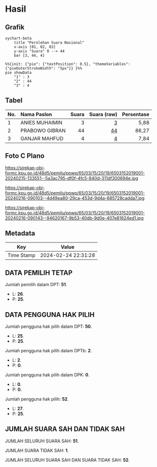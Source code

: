 # Hasil

## Grafik

```mermaid
xychart-beta
    title "Perolehan Suara Nasional"
    x-axis [01, 02, 03]
    y-axis "Suara" 0 --> 44
    bar [3, 44, 4]
```

```mermaid
%%{init: {"pie": {"textPosition": 0.5}, "themeVariables": {"pieOuterStrokeWidth": "5px"}} }%%
pie showData
    "1" : 3
    "2" : 44
    "3" : 4
```

## Tabel

| No. | Nama Paslon    | Suara | Suara (raw) | Persentase |
|:--- |:-------------- | -----:| -----------:| ----------:|
| 1   | ANIES MUHAIMIN | 3     | [3][p-1]    | 5,88       |
| 2   | PRABOWO GIBRAN | 44    | [44][p-2]   | 86,27      |
| 3   | GANJAR MAHFUD  | 4     | [4][p-3]    | 7,84       |


[p-1]: https://github.com/gigit-pemilu/pemilu-2024/blob/main/pilpres/hitung-suara/sub/65-kalimantan-utara/sub/03-nunukan/sub/15-lumbis-ogong/sub/2019-kalambuku/sub/001-tps/sub/paslon-1.txt
[p-2]: https://github.com/gigit-pemilu/pemilu-2024/blob/main/pilpres/hitung-suara/sub/65-kalimantan-utara/sub/03-nunukan/sub/15-lumbis-ogong/sub/2019-kalambuku/sub/001-tps/sub/paslon-2.txt
[p-3]: https://github.com/gigit-pemilu/pemilu-2024/blob/main/pilpres/hitung-suara/sub/65-kalimantan-utara/sub/03-nunukan/sub/15-lumbis-ogong/sub/2019-kalambuku/sub/001-tps/sub/paslon-3.txt

## Foto C Plano

https://sirekap-obj-formc.kpu.go.id/48d5/pemilu/ppwp/65/03/15/20/19/6503152019001-20240215-133551--5a3ac795-df0f-4fc5-840d-311df300694e.jpg

https://sirekap-obj-formc.kpu.go.id/48d5/pemilu/ppwp/65/03/15/20/19/6503152019001-20240216-090103--4d49ea80-29ca-453d-9d4a-685728cadda7.jpg

https://sirekap-obj-formc.kpu.go.id/48d5/pemilu/ppwp/65/03/15/20/19/6503152019001-20240216-090143--94620167-9b53-40db-9d0e-407e81624ed1.jpg


## Metadata

| Key        | Value               |
| ---------- | ------------------- |
| Time Stamp | 2024-02-24 22:31:28 |


## DATA PEMILIH TETAP

Jumlah pemilih dalam DPT: **51**.
 * L: **26**.
 * P: **25**.

## DATA PENGGUNA HAK PILIH

Jumlah pengguna hak pilih dalam DPT: **50**.
 * L: **25**.
 * P: **25**.

Jumlah pengguna hak pilih dalam DPTb: **2**.
 * L: **2**.
 * P: **0**.

Jumlah pengguna hak pilih dalam DPK: **0**.
 * L: **0**.
 * P: **0**.

Jumlah pengguna hak pilih: **52**.
 * L: **27**.
 * P: **25**.

## JUMLAH SUARA SAH DAN TIDAK SAH

JUMLAH SELURUH SUARA SAH: **51**.

JUMLAH SUARA TIDAK SAH: **1**.

JUMLAH SELURUH SUARA SAH DAN SUARA TIDAK SAH: **52**.


